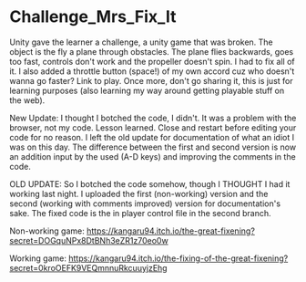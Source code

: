 # Challenge_Mrs_Fix_It
Unity gave the learner a challenge, a unity game that was broken. The object is the fly a plane through obstacles. The plane flies backwards, goes too fast, controls don't work and the propeller doesn't spin. I had to fix all of it. I also added a throttle button (space!) of my own accord cuz who doesn't wanna go faster? Link to play. Once more, don't go sharing it, this is just for learning purposes (also learning my way around getting playable stuff on the web). 

New Update:
I thought I botched the code, I didn't. It was a problem with the browser, not my code. Lesson learned. Close and restart before editing your code for no reason. I left the old update for documentation of what an idiot I was on this day. The difference between the first and second version is now an addition input by the used (A-D keys) and improving the comments in the code.

OLD UPDATE:
So I botched the code somehow, though I THOUGHT I had it working last night. I uploaded the first (non-working) version and the second (working with comments improved) version for documentation's sake. The fixed code is the in player control file in the second branch.

Non-working game:
https://kangaru94.itch.io/the-great-fixening?secret=DOGquNPx8DtBNh3eZR1z70eo0w

Working game:
https://kangaru94.itch.io/the-fixing-of-the-great-fixening?secret=0kroOEFK9VEQmnnuRkcuuyjzEhg
